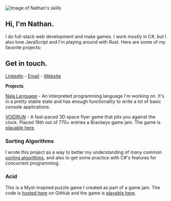![Image of Nathan's skills](http://nathanwiles.net/img/skills.png)

## Hi, I'm Nathan.
I do full-stack web development and make games. I work mostly in C#, but I also love JavaScript and I'm playing around with Rust. Here are some of my favorite projects:

## Get in touch.

[LinkedIn](https://www.linkedin.com/in/nathan-wiles/) - [Email](ntwiles@gmail.com) - [Website](http://nathanwiles.net)

**Projects**

[Nala Language](https://github.com/ntwiles/nala) -  An interpreted programming language I'm working on. It's in a pretty stable state and has enough functionality to write a lot of basic console applications.

[VOIDRUN](https://github.com/ntwiles/voidrun) - A fast-paced 3D space flyer game that pits you against the clock. Placed 19th out of 770+ entries a Brackeys game jam. The game is [playable here](https://ntwiles.itch.io/voidrun). 

### Sorting Algorithms
I wrote this project as a way to better my understanding of many common [sorting algorithms](https://github.com/ntwiles/sorting-algorithms), and also to get some practice with C#'s features for concurrent programming.

### Acid 
This is a Myst-inspired puzzle game I created as part of a game jam. The code is [hosted here](https://github.com/ntwiles/acid) on GitHub and the game is [playable here](https://ntwiles.itch.io/acid). 

